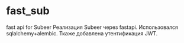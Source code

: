 # fast_sub
fast api for Subeer
Реализация Subeer через fastapi. Использовался sqlalchemy+alembic. Ткаже добавлена утентификация JWT.
